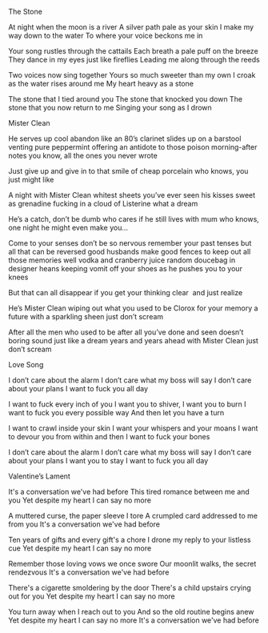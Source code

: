 The Stone

At night when the moon is a river
A silver path pale as your skin
I make my way down to the water
To where your voice beckons me in

Your song rustles through the cattails
Each breath a pale puff on the breeze
They dance in my eyes just like fireflies
Leading me along through the reeds

Two voices now sing together
Yours so much sweeter than my own
I croak as the water rises around me
My heart heavy as a stone

The stone that I tied around you
The stone that knocked you down
The stone that you now return to me
Singing your song as I drown




Mister Clean

He serves up cool abandon
like an 80’s clarinet
slides up on a barstool
venting pure peppermint
offering an antidote
to those poison morning-after notes
you know, all the ones you never wrote

Just give up and give in
to that smile of cheap porcelain
who knows, you just might like

A night with Mister Clean
whitest sheets you’ve ever seen
his kisses sweet as grenadine
fucking in a cloud of Listerine
what a dream

He’s a catch, don’t be dumb
who cares if he still lives with mum
who knows,
one night he might even make you...

Come to your senses
don’t be so nervous
remember your past tenses
but all that can be reversed
good husbands make good fences
to keep out all those memories
well vodka and cranberry juice
random doucebag in designer heans
keeping vomit off your shoes
as he pushes you to your knees

But that can all disappear
if you get your thinking clear 
and just realize

He’s Mister Clean
wiping out what you used to be
Clorox for your memory
a future with a sparkling sheen
just don’t scream

After all the men who used to be
after all you’ve done and seen
doesn’t boring sound just like a dream
years and years ahead with Mister Clean
just don’t scream



Love Song

I don’t care about the alarm
I don’t care what my boss will say
I don’t care about your plans
I want to fuck you all day

I want to fuck every inch of you
I want you to shiver, I want you to burn
I want to fuck you every possible way
And then let you have a turn

I want to crawl inside your skin
I want your whispers and your moans
I want to devour you from within
and then I want to fuck your bones

I don’t care about the alarm
I don’t care what my boss will say
I don’t care about your plans
I want you to stay
I want to fuck you all day



Valentine’s Lament

It's a conversation we've had before
This tired romance between me and you
Yet despite my heart I can say no more

A muttered curse, the paper sleeve I tore
A crumpled card addressed to me from you
It's a conversation we've had before

Ten years of gifts and every gift's a chore
I drone my reply to your listless cue
Yet despite my heart I can say no more

Remember those loving vows we once swore
Our moonlit walks, the secret rendezvous
It's a conversation we've had before

There's a cigarette smoldering by the door
There's a child upstairs crying out for you
Yet despite my heart I can say no more

You turn away when I reach out to you
And so the old routine begins anew
Yet despite my heart I can say no more
It's a conversation we've had before
